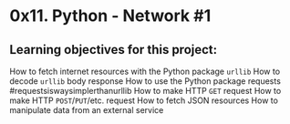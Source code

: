 # 0x11. Python - Network #1

## Learning objectives for this project:
How to fetch internet resources with the Python package `urllib`
How to decode `urllib` body response
How to use the Python package requests #requestsiswaysimplerthanurllib
How to make HTTP `GET` request
How to make HTTP `POST`/`PUT`/etc. request
How to fetch JSON resources
How to manipulate data from an external service

